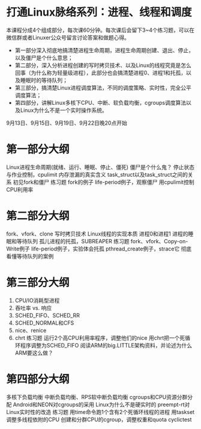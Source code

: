 # 打通Linux脉络系列：进程、线程和调度

本课程分成4个组成部分，每次课60分钟。每次课后会留下3~4个练习题，可以在微信群或者Linuxer公众号留言讨论答案和做题心得。

* 第一部分深入彻底地搞清楚进程生命周期，进程生命周期创建、退出、停止，以及僵尸是个什么意思；
* 第二部分，深入分析进程创建的写时拷贝技术、以及Linux的线程究竟是怎么回事（为什么称为轻量级进程），此部分也会搞清楚进程0、进程1和托孤，以及睡眠时的等待队列；
* 第三部分，搞清楚Linux进程调度算法，不同的调度策略、实时性，完全公平调度算法；
* 第四部分，讲解Linux多核下CPU、中断、软负载均衡，cgroups调度算法以及Linux为什么不是一个实时操作系统。

9月13日、9月15日、9月19日、9月22日晚20点开始

# 第一部分大纲

Linux进程生命周期(就绪、运行、睡眠、停止、僵死)
僵尸是个什么鬼？
停止状态与作业控制，cpulimit
内存泄漏的真实含义
task_struct以及task_struct之间的关系
初见fork和僵尸
练习题
fork的例子
life-period例子，观察僵尸
用cpulimit控制CPU利用率
 

# 第二部分大纲

fork、vfork、clone
写时拷贝技术
Linux线程的实现本质
进程0和进程1
进程的睡眠和等待队列
孤儿进程的托孤，SUBREAPER
练习题
fork、vfork、Copy-on-Write例子
life-period例子，实验体会托孤
pthread_create例子，strace它
彻底看懂等待队列的案例

# 第三部分大纲

1. CPU/IO消耗型进程
2. 吞吐率 vs. 响应
3. SCHED_FIFO、SCHED_RR
4. SCHED_NORMAL和CFS
5. nice、renice
6. chrt
练习题
运行2个高CPU利用率程序，调整他们的nice
用chrt把一个死循环程序调整为SCHED_FIFO
阅读ARM的big.LITTLE架构资料，并论述为什么ARM要这么做？

# 第四部分大纲

多核下负载均衡
中断负载均衡、RPS软中断负载均衡
cgroups和CPU资源分群分配
Android和NEON对cgroups的采用
Linux为什么不是硬实时的
preempt-rt对Linux实时性的改造
练习题
用time命令跑1个含有2个死循环线程的进程
用taskset调整多线程依附的CPU
创建和分群CPU的cgroup，调整权重和quota
cyclictest
